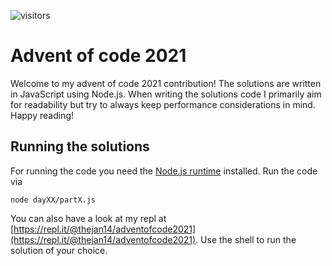 ![visitors](https://visitor-badge.glitch.me/badge?page_id=thejan14.adventofcode2021)

# Advent of code 2021

Welcome to my advent of code 2021 contribution! The solutions are written in JavaScript using Node.js. When writing the solutions code I primarily aim for readability but try to always keep performance considerations in mind. Happy reading!

## Running the solutions
For running the code you need the [Node.js runtime](https://nodejs.org/en/) installed. Run the code via 
```
node dayXX/partX.js
```

You can also have a look at my repl at [https://repl.it/@thejan14/adventofcode2021](https://repl.it/@thejan14/adventofcode2021). Use the shell to run the solution of your choice.